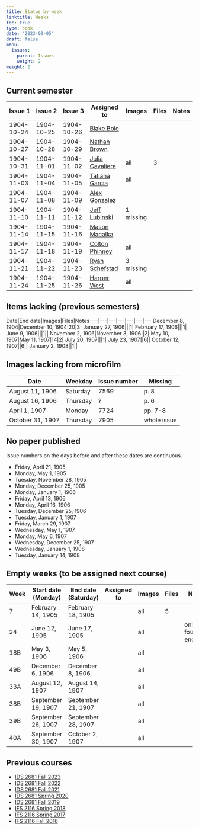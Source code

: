 ```yaml
---
title: Status by week
linktitle: Weeks
toc: true
type: book
date: "2023-09-05"
draft: false
menu:
  issues:
    parent: Issues
    weight: 2
weight: 2
---
```


## Current semester

Issue 1|Issue 2|Issue 3|Assigned to|Images|Files|Notes
---|---|---|---|---|---|---
1904-10-24|1904-10-25|1904-10-26|[Blake Bole](https://github.com/python-user8)|||
1904-10-27|1904-10-28|1904-10-29|[Nathan Brown](https://github.com/nathanbrown823)|||
1904-10-31|1904-11-01|1904-11-02|[Julia Cavaliere](https://github.com/JuliaCavaliere)|all|3|
1904-11-03|1904-11-04|1904-11-05|[Tatiana Garcia](https://github.com/tatigarciaaa)|all||
1904-11-07|1904-11-08|1904-11-09|[Alex Gonzalez](https://github.com/acg22d)|||
1904-11-10|1904-11-11|1904-11-12|[Jeff Lubinski](https://github.com/JeffLski)|1 missing||
1904-11-14|1904-11-15|1904-11-16|[Mason Macalka](https://github.com/masmac26)|||
1904-11-17|1904-11-18|1904-11-19|[Colton Phinney](https://github.com/CoPhinney)|all||
1904-11-21|1904-11-22|1904-11-23|[Ryan Schefstad](https://github.com/rs22cl)|3 missing||
1904-11-24|1904-11-25|1904-11-26|[Harper West](https://github.com/harperwest)|all||

## Items lacking (previous semesters)

Date|End date|Images|Files|Notes
---|---|---|---|---|---|---
December 8, 1904|December 10, 1904|20|3|
January 27, 1906|||1|
February 17, 1906|||1|
June 9, 1906|||1||
November 2, 1906|November 3, 1906||2|
May 10, 1907|May 11, 1907|14|2|
July 20, 1907|||1|
July 23, 1907||6||
October 12, 1907||6||
January 2, 1908||1||

## Images lacking from microfilm

Date|Weekday|Issue number|Missing
---|---|---|---
August 11, 1906|Saturday|7569|p. 8
August 16, 1906|Thursday|?|p. 6
April 1, 1907|Monday|7724|pp. 7-8
October 31, 1907|Thursday|7905|whole issue

## No paper published

Issue numbers on the days before and after these dates are continuous.

- Friday, April 21, 1905
- Monday, May 1, 1905
- Tuesday, November 28, 1905
- Monday, December 25, 1905
- Monday, January 1, 1906
- Friday, April 13, 1906
- Monday, April 16, 1906
- Tuesday, December 25, 1906
- Tuesday, January 1, 1907
- Friday, March 29, 1907
- Wednesday, May 1, 1907
- Monday, May 6, 1907
- Wednesday, December 25, 1907
- Wednesday, January 1, 1908
- Tuesday, January 14, 1908

## Empty weeks (to be assigned next course)

Week|Start date (Monday)|End date (Saturday)|Assigned to|Images|Files|Notes
---|---|---|---|---|---|---
7|February 14, 1905|February 18, 1905||all|5|
24|June 12, 1905|June 17, 1905||all||only four p3s encoded
18B|May 3, 1906|May 5, 1906||all||
49B|December 6, 1906|December 8, 1906||all||
33A|August 12, 1907|August 14, 1907||all||
38B|September 19, 1907|September 21, 1907||all||
39B|September 26, 1907|September 28, 1907||all||
40A|September 30, 1907|October 2, 1907||all||

## Previous courses

- [IDS 2681 Fall 2023](/issues/weeks-fall-2023/)
- [IDS 2681 Fall 2022](/issues/weeks-fall-2022/)
- [IDS 2681 Fall 2021](/issues/weeks-fall-2021/)
- [IDS 2681 Spring 2020](/issues/weeks-spring-2020/)
- [IDS 2681 Fall 2019](/issues/weeks-fall-2019/)
- [IFS 2116 Spring 2018](/issues/weeks-spring-2018/)
- [IFS 2116 Spring 2017](/issues/weeks-spring-2017/)
- [IFS 2116 Fall 2016](/issues/weeks-fall-2016/)
